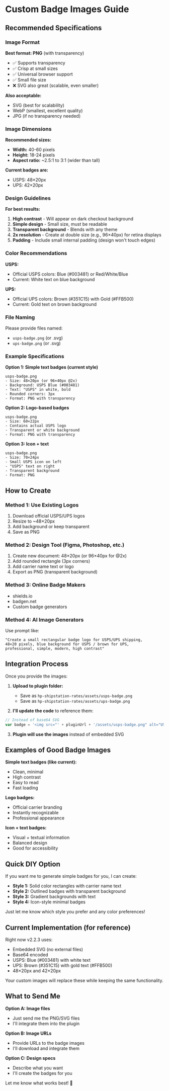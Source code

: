 # Custom Badge Images Guide

## Recommended Specifications

### Image Format
**Best format: PNG** (with transparency)
- ✅ Supports transparency
- ✅ Crisp at small sizes
- ✅ Universal browser support
- ✅ Small file size
- ❌ SVG also great (scalable, even smaller)

**Also acceptable:**
- SVG (best for scalability)
- WebP (smallest, excellent quality)
- JPG (if no transparency needed)

### Image Dimensions

**Recommended sizes:**
- **Width:** 40-60 pixels
- **Height:** 18-24 pixels
- **Aspect ratio:** ~2.5:1 to 3:1 (wider than tall)

**Current badges are:**
- USPS: 48×20px
- UPS: 42×20px

### Design Guidelines

**For best results:**
1. **High contrast** - Will appear on dark checkout background
2. **Simple design** - Small size, must be readable
3. **Transparent background** - Blends with any theme
4. **2x resolution** - Create at double size (e.g., 96×40px) for retina displays
5. **Padding** - Include small internal padding (design won't touch edges)

### Color Recommendations

**USPS:**
- Official USPS colors: Blue (#003481) or Red/White/Blue
- Current: White text on blue background

**UPS:**
- Official UPS colors: Brown (#351C15) with Gold (#FFB500)
- Current: Gold text on brown background

### File Naming

Please provide files named:
- `usps-badge.png` (or .svg)
- `ups-badge.png` (or .svg)

### Example Specifications

**Option 1: Simple text badges (current style)**
```
usps-badge.png
- Size: 48×20px (or 96×40px @2x)
- Background: USPS Blue (#003481)
- Text: "USPS" in white, bold
- Rounded corners: 3px
- Format: PNG with transparency
```

**Option 2: Logo-based badges**
```
usps-badge.png
- Size: 60×22px
- Contains actual USPS logo
- Transparent or white background
- Format: PNG with transparency
```

**Option 3: Icon + text**
```
usps-badge.png
- Size: 70×24px
- Small USPS icon on left
- "USPS" text on right
- Transparent background
- Format: PNG
```

## How to Create

### Method 1: Use Existing Logos
1. Download official USPS/UPS logos
2. Resize to ~48×20px
3. Add background or keep transparent
4. Save as PNG

### Method 2: Design Tool (Figma, Photoshop, etc.)
1. Create new document: 48×20px (or 96×40px for @2x)
2. Add rounded rectangle (3px corners)
3. Add carrier name text or logo
4. Export as PNG (transparent background)

### Method 3: Online Badge Makers
- shields.io
- badgen.net
- Custom badge generators

### Method 4: AI Image Generators
Use prompt like:
```
"Create a small rectangular badge logo for USPS/UPS shipping, 
48×20 pixels, blue background for USPS / brown for UPS, 
professional, simple, modern, high contrast"
```

## Integration Process

Once you provide the images:

1. **Upload to plugin folder:**
   - Save as `hp-shipstation-rates/assets/usps-badge.png`
   - Save as `hp-shipstation-rates/assets/ups-badge.png`

2. **I'll update the code** to reference them:
```javascript
// Instead of base64 SVG
var badge = '<img src="' + pluginUrl + '/assets/usps-badge.png" alt="USPS" ... />';
```

3. **Plugin will use the images** instead of embedded SVG

## Examples of Good Badge Images

**Simple text badges (like current):**
- Clean, minimal
- High contrast
- Easy to read
- Fast loading

**Logo badges:**
- Official carrier branding
- Instantly recognizable
- Professional appearance

**Icon + text badges:**
- Visual + textual information
- Balanced design
- Good for accessibility

## Quick DIY Option

If you want me to generate simple badges for you, I can create:
- **Style 1:** Solid color rectangles with carrier name text
- **Style 2:** Outlined badges with transparent background
- **Style 3:** Gradient backgrounds with text
- **Style 4:** Icon-style minimal badges

Just let me know which style you prefer and any color preferences!

## Current Implementation (for reference)

Right now v2.2.3 uses:
- Embedded SVG (no external files)
- Base64 encoded
- USPS: Blue (#003481) with white text
- UPS: Brown (#351C15) with gold text (#FFB500)
- 48×20px and 42×20px

Your custom images will replace these while keeping the same functionality.

## What to Send Me

**Option A: Image files**
- Just send me the PNG/SVG files
- I'll integrate them into the plugin

**Option B: Image URLs**
- Provide URLs to the badge images
- I'll download and integrate them

**Option C: Design specs**
- Describe what you want
- I'll create the badges for you

Let me know what works best! 🎨


